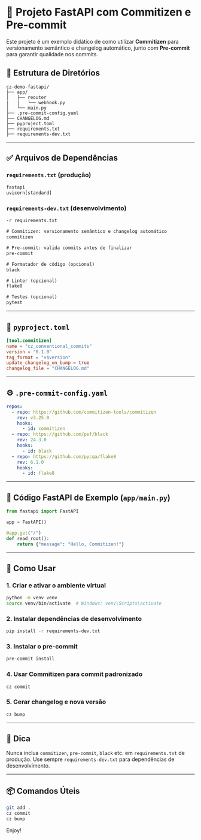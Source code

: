 # 🧪 Projeto FastAPI com Commitizen e Pre-commit

Este projeto é um exemplo didático de como utilizar **Commitizen** para versionamento semântico e changelog automático, junto com **Pre-commit** para garantir qualidade nos commits.

## 📁 Estrutura de Diretórios

```
cz-demo-fastapi/
├── app/
│   ├── reouter
|   |   └── webhook.py
│   └── main.py
├── .pre-commit-config.yaml
├── CHANGELOG.md
├── pyproject.toml
├── requirements.txt
├── requirements-dev.txt
```

---

## ✅ Arquivos de Dependências

### `requirements.txt` (produção)

```txt
fastapi
uvicorn[standard]
```

### `requirements-dev.txt` (desenvolvimento)

```txt
-r requirements.txt

# Commitizen: versionamento semântico e changelog automático
commitizen

# Pre-commit: valida commits antes de finalizar
pre-commit

# Formatador de código (opcional)
black

# Linter (opcional)
flake8

# Testes (opcional)
pytest
```

---

## 🔧 `pyproject.toml`

```toml
[tool.commitizen]
name = "cz_conventional_commits"
version = "0.1.0"
tag_format = "v$version"
update_changelog_on_bump = true
changelog_file = "CHANGELOG.md"
```

---

## ⚙️ `.pre-commit-config.yaml`

```yaml
repos:
  - repo: https://github.com/commitizen-tools/commitizen
    rev: v3.25.0
    hooks:
      - id: commitizen
  - repo: https://github.com/psf/black
    rev: 24.3.0
    hooks:
      - id: black
  - repo: https://github.com/pycqa/flake8
    rev: 6.1.0
    hooks:
      - id: flake8
```

---

## 🧪 Código FastAPI de Exemplo (`app/main.py`)

```python
from fastapi import FastAPI

app = FastAPI()

@app.get("/")
def read_root():
    return {"message": "Hello, Commitizen!"}
```

---

## 🚀 Como Usar

### 1. Criar e ativar o ambiente virtual

```bash
python -m venv venv
source venv/bin/activate  # Windows: venv\Scripts\activate
```

### 2. Instalar dependências de desenvolvimento

```bash
pip install -r requirements-dev.txt
```

### 3. Instalar o pre-commit

```bash
pre-commit install
```

### 4. Usar Commitizen para commit padronizado

```bash
cz commit
```

### 5. Gerar changelog e nova versão

```bash
cz bump
```

---

## 🧼 Dica

Nunca inclua `commitizen`, `pre-commit`, `black` etc. em `requirements.txt` de produção. Use sempre `requirements-dev.txt` para dependências de desenvolvimento.

---

## 📦 Comandos Úteis

```bash
git add .
cz commit
cz bump
```

Enjoy!